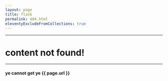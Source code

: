 ```yaml
---
layout: page
title: flask
permalink: 404.html
eleventyExcludeFromCollections: true
---
```


---

# content not found!

---

#### ye cannot get ye {{ page.url }}
